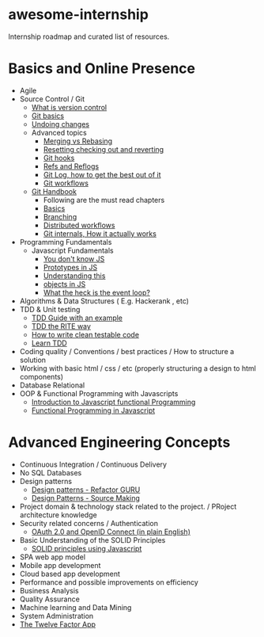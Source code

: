 # awesome-internship
Internship roadmap and curated list of resources.


Basics and Online Presence
==========================

* Agile
* Source Control / Git
  * [What is version control](https://www.atlassian.com/git/tutorials/what-is-version-control)
  * [Git basics](https://www.atlassian.com/git/tutorials/setting-up-a-repository)
  * [Undoing changes](https://www.atlassian.com/git/tutorials/undoing-changes)
  * Advanced topics
    * [Merging vs Rebasing](https://www.atlassian.com/git/tutorials/merging-vs-rebasing)
    * [Resetting checking out and reverting](https://www.atlassian.com/git/tutorials/resetting-checking-out-and-reverting)
    * [Git hooks](https://www.atlassian.com/git/tutorials/git-hooks)
    * [Refs and Reflogs](https://www.atlassian.com/git/tutorials/refs-and-the-reflog)
    * [Git Log, how to get the best out of it](https://www.atlassian.com/git/tutorials/git-log)
    * [Git workflows](https://www.atlassian.com/git/tutorials/comparing-workflows)
  * [Git Handbook](https://git-scm.com/book/en/v2)
    * Following are the must read chapters
    * [Basics](https://git-scm.com/book/en/v2/Git-Basics-Getting-a-Git-Repository)
    * [Branching](https://git-scm.com/book/en/v2/Git-Branching-Branches-in-a-Nutshell)
    * [Distributed workflows](https://git-scm.com/book/en/v2/Distributed-Git-Distributed-Workflows)
    * [Git internals, How it actually works](https://git-scm.com/book/en/v2/Git-Internals-Plumbing-and-Porcelain)
* Programming Fundamentals
  * Javascript Fundamentals
    * [You don't know JS](https://github.com/getify/You-Dont-Know-JS)
    * [Prototypes in JS](https://hackernoon.com/prototypes-in-javascript-5bba2990e04b)
    * [Understanding this](https://hackernoon.com/lets-get-this-this-once-and-for-all-f59d76438d34)
    * [objects in JS](https://hackernoon.com/objects-in-javascript-2980a15e9e71)
    * [What the heck is the event loop?](https://www.youtube.com/watch?v=8aGhZQkoFbQ)
* Algorithms & Data  Structures ( E.g. Hackerank , etc)
* TDD & Unit testing
  * [TDD Guide with an example](https://medium.com/@bethqiang/the-absolute-beginners-guide-to-test-driven-development-with-a-practical-example-c39e73a11631)
  * [TDD the RITE way](https://medium.com/javascript-scene/tdd-the-rite-way-53c9b46f45e3)
  * [How to write clean testable code](https://www.youtube.com/watch?v=XcT4yYu_TTs&feature=youtu.be)
  * [Learn TDD](https://github.com/dwyl/learn-tdd)
* Coding quality / Conventions  / best practices / How to structure a solution
* Working with basic html / css / etc (properly structuring a design to html components)
* Database Relational
* OOP & Functional Programming with Javascripts
  * [Introduction to Javascript functional Programming](https://flaviocopes.com/javascript-functional-programming/)
  * [Functional Programming in Javascript](https://codeburst.io/functional-programming-in-javascript-e57e7e28c0e5)

Advanced Engineering Concepts
=============================

* Continuous Integration / Continuous Delivery
* No SQL Databases
* Design patterns
  * [Design patterns - Refactor GURU](https://refactoring.guru/design-patterns/catalog)
  * [Design Patterns - Source Making](https://sourcemaking.com/design_patterns)
* Project domain & technology stack related to the project. / PRoject architecture knowledge
* Security related concerns / Authentication
  * [OAuth 2.0 and OpenID Connect (in plain English)](https://www.youtube.com/watch?v=996OiexHze0)
* Basic Understanding of the SOLID Principles
  * [SOLID principles using Javascript](https://medium.com/@cramirez92/s-o-l-i-d-the-first-5-priciples-of-object-oriented-design-with-javascript-790f6ac9b9fa)
* SPA web app model
* Mobile app development
* Cloud based app development
* Performance and possible improvements on efficiency
* Business Analysis
* Quality Assurance
* Machine learning and Data Mining
* System Administration
* [The Twelve Factor App](https://12factor.net/)


